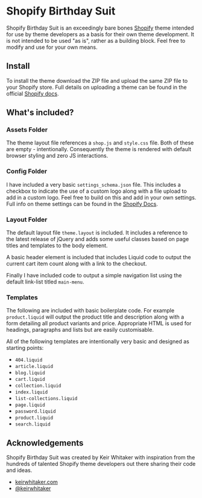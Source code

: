 # Shopify Birthday Suit

Shopify Birthday Suit is an exceedingly bare bones [Shopify](http://shopify.com/) theme intended for use by theme developers as a basis for their own theme development. It is not intended to be used "as is", rather as a building block. Feel free to modify and use for your own means.

## Install

To install the theme download the ZIP file and upload the same ZIP file to your Shopify store. Full details on uploading a theme can be found in the official [Shopify docs](http://docs.shopify.com/themes/the-basics/build-your-theme/upload-theme).

## What's included?

### Assets Folder

The theme layout file references a <code>shop.js</code> and <code>style.css</code> file. Both of these are empty - intentionally. Consequently the theme is rendered with default browser styling and zero JS interactions.

### Config Folder

I have included a very basic <code>settings_schema.json</code> file. This includes a checkbox to indicate the use of a custom logo along with a file upload to add in a custom logo. Feel free to build on this and add in your own settings. Full info on theme settings can be found in the [Shopify Docs](https://docs.shopify.com/themes/theme-development/storefront-editor/settings-schema).

### Layout Folder

The default layout file <code>theme.layout</code> is included. It includes a reference to the latest release of jQuery and adds some useful classes based on page titles and templates to the body element.

A basic header element is included that includes Liquid code to output the current cart item count along with a link to the checkout.

Finally I have included code to output a simple navigation list using the default link-list titled <code>main-menu</code>.

### Templates

The following are included with basic boilerplate code. For example <code>product.liquid</code> will output the product title and description along with a form detailing all product variants and price. Appropriate HTML is used for headings, paragraphs and lists but are easily customisable.

All of the following templates are intentionally very basic and designed as starting points:

-   <code>404.liquid</code>
-   <code>article.liquid</code>
-   <code>blog.liquid</code>
-   <code>cart.liquid</code>
-   <code>collection.liquid</code>
-   <code>index.liquid</code>
-   <code>list-collections.liquid</code>
-   <code>page.liquid</code>
-   <code>password.liquid</code>
-   <code>product.liquid</code>
-   <code>search.liquid</code>

## Acknowledgements

Shopify Birthday Suit was created by Keir Whitaker with inspiration from the hundreds of talented Shopify theme developers out there sharing their code and ideas.

-   [keirwhitaker.com](http://keirwhitaker.com)
-   [@keirwhitaker](http://keirwhitaker.com/twitter)
